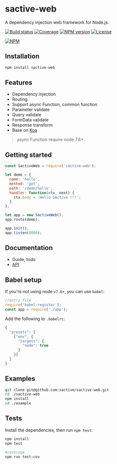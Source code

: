# sactive-web

A dependency injection web framework for Node.js.

[![Build status][travis-image]][travis-url]
[![Coverage][cov-image]][cov-url]
[![NPM version][npm-image]][npm-url]
[![License][license-image]][license-url]

[![NPM](https://nodei.co/npm/sactive-web.png?downloads=true)](https://nodei.co/npm/sactive-web/)

## Installation
```bash
npm install sactive-web
```

## Features

- Dependency injection
- Routing
- Support async Function, common function
- Parameter validate
- Query validate
- FormData validate
- Response transform
- Base on [Koa](https://github.com/koajs/koa)

> async Function require node 7.6+.

## Getting started

```javascript
const SactiveWeb = require('sactive-web');

let demo = {
  name: 'hello',
  method: 'get',
  path: '/demo/hello',
  handler: function(ctx, next) {
    ctx.body = 'Hello SActive !!!';
  }
};

let app = new SactiveWeb();
app.route(demo);

app.init();
app.listen(8080);
```

## Documentation
- Guide, todo
- [API](https://github.com/sactive/sactive-web/wiki/API)

## Babel setup
If you're not using node `v7.6+`, you can use `babel`:

```javascript
//entry file
require('babel-register');
const app = require('./app');
```

Add the following to `.babelrc`:
```javascript
{
  "presets": [
    ["env", {
      "targets": {
        "node": true
      }
    }]
  ]
}
```


## Examples
```bash
git clone git@github.com:sactive/sactive-web.git
cd ./sactive-web
npm install
cd ./example
```

## Tests
Install the dependencies, then run `npm test`:
``` bash
npm install
npm test

#coverage
npm run test:cov
```
[npm-image]: https://img.shields.io/npm/v/sactive-web.svg
[npm-url]: https://www.npmjs.com/package/sactive-web
[travis-image]: https://travis-ci.org/sactive/sactive-web.svg?branch=master
[travis-url]: https://www.travis-ci.org/sactive/sactive-web
[cov-image]: https://codecov.io/gh/sactive/sactive-web/branch/master/graph/badge.svg
[cov-url]: https://codecov.io/gh/sactive/sactive-web
[license-image]: http://img.shields.io/npm/l/sactive-web.svg
[license-url]: ./LICENSE
